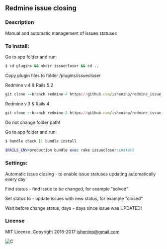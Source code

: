 ## Redmine issue closing

### Description

Manual and automatic management of issues statuses

### To install:

Go to app folder and run:

```ruby
$ cd plugins && mkdir issuecloser && cd ..
```

Copy plugin files to folder /plugins/issuecloser

Redmine v.4 & Rails 5.2
```ruby
git clone --branch redmine-4 https://github.com/isheninp/redmine_issue_closer.git plugins/issuecloser
```
Redmine v.3 & Rails 4
```ruby
git clone --branch redmine-3 https://github.com/isheninp/redmine_issue_closer.git plugins/issuecloser
```

Do not change folder path!

Go to app folder and run:
```ruby
$ bundle check || bundle install
	
$RAILS_ENV=production bundle exec rake issuecloser:install
```

### Settings:
Automatic issue closing - to enable issue statuses updating automatically every day

Find status - find issue to be changed, for example "solved"

Set status to  - update issues with new status, for example "closed"

Wait before change status, days -  days since issue was UPDATED!

### License
MIT License. Copyright 2016-2017 isheninp@gmail.com

![C](http://www.google-analytics.com/collect?v=1&t=pageview&tid=UA-93741657-1)

